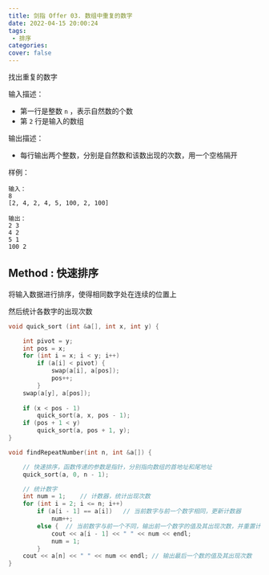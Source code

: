 ```yaml
---
title: 剑指 Offer 03. 数组中重复的数字
date: 2022-04-15 20:00:24
tags:
 - 排序
categories:
cover: false
---
```


找出重复的数字

输入描述：
 - 第一行是整数 `n` ，表示自然数的个数
 - 第 `2` 行是输入的数组

输出描述：
- 每行输出两个整数，分别是自然数和该数出现的次数，用一个空格隔开


样例：

    输入：
    8
    [2, 4, 2, 4, 5, 100, 2, 100]

    输出：
    2 3
    4 2
    5 1
    100 2



## Method : 快速排序

将输入数据进行排序，使得相同数字处在连续的位置上

然后统计各数字的出现次数

```cpp
void quick_sort (int &a[], int x, int y) {

    int pivot = y;
    int pos = x;
    for (int i = x; i < y; i++)
        if (a[i] < pivot) {
            swap(a[i], a[pos]);
            pos++;
        }
    swap(a[y], a[pos]);
    
    if (x < pos - 1)
        quick_sort(a, x, pos - 1);
    if (pos + 1 < y)
        quick_sort(a, pos + 1, y);
}

void findRepeatNumber(int n, int &a[]) {

    // 快速排序，函数传递的参数是指针，分别指向数组的首地址和尾地址
    quick_sort(a, 0, n - 1);

    // 统计数字
    int num = 1;    // 计数器，统计出现次数
    for (int i = 2; i <= n; i++)
        if (a[i - 1] == a[i])   // 当前数字与前一个数字相同，更新计数器
            num++;
        else {  // 当前数字与前一个不同，输出前一个数字的值及其出现次数，并重置计数器
            cout << a[i - 1] << " " << num << endl;
            num = 1;
        }
    cout << a[n] << " " << num << endl; // 输出最后一个数的值及其出现次数
}
```